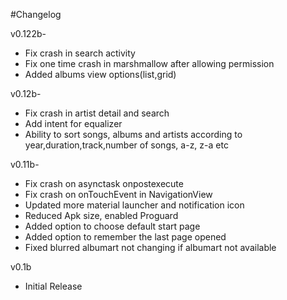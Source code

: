 #Changelog

v0.122b-
* Fix crash in search activity
* Fix one time crash in marshmallow after allowing permission
* Added albums view options(list,grid)

v0.12b-
* Fix crash in artist detail and search
* Add intent for equalizer
* Ability to sort songs, albums and artists according to year,duration,track,number of songs, a-z, z-a etc


v0.11b-
* Fix crash on asynctask onpostexecute
* Fix crash on onTouchEvent in NavigationView
* Updated more material launcher and notification icon
* Reduced Apk size, enabled Proguard
* Added option to choose default start page
* Added option to remember the last page opened
* Fixed blurred albumart not changing if albumart not available

v0.1b
* Initial Release
